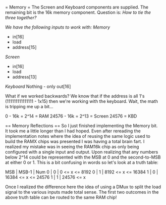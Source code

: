 = Memory =
The Screen and Keyboard components are supplied.
The remaining bit is the 16k memory component.
Question is: _How to tie the three together?_

*We have the following inputs to work with:*
_Memory_
- in[16]
- load
- address[15]

_Screen_
- in[16]
- load
- address[13]

_Keyboard_
Nothing - only out[16]


What if we worked backwards?
We know that if the address is all 1's (111111111111111 - 1x15) then we're working with the keyboard.
Wait, the math is tripping me up a bit...

0 - 16k = 2^14 = RAM
24576 - 16k = 2^13 = Screen
24576 = KBD

== Memory Reflections ==
So I just finished implementing the Memory bit. It took me a little longer than I had hoped. Even after rereading the implementation notes where the idea of reusing the same logic used to build the RAMX chips was presented I was having a total brain fart. I realized my mistake was in seeing the RAM16k chip as only being configured with a single input and output. Upon realizing that any numbers below 2^14 could be represented with the MSB at 0 and the second-to-MSB at either 0 or 1. This is a bit confusing in words so let's look at a truth table:

MSB | MSB-1 | Num
 0  |  0    | 0 <= x <= 8192
 0  |  1    | 8192 <= x <= 16384
 1  |  0    | 16384 <= x <= 24576
 1  |  1    | 24576 <= x
 
Once I realized the difference here the idea of using a DMux to split the load signal to the various inputs made total sense. The first two outcomes in the above truth table can be routed to the same RAM chip! 
